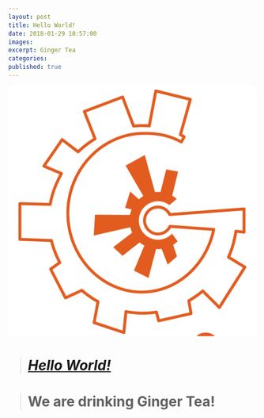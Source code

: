 ```yaml
---
layout: post
title: Hello World!
date: 2018-01-29 10:57:00
images:
excerpt: Ginger Tea
categories:
published: true
---
```


![](/uploads/versions/generator-1---x----1331-1331x---.png)

> # [***Hello World!***](fb,com/generator9.8)

> # We are drinking Ginger Tea!